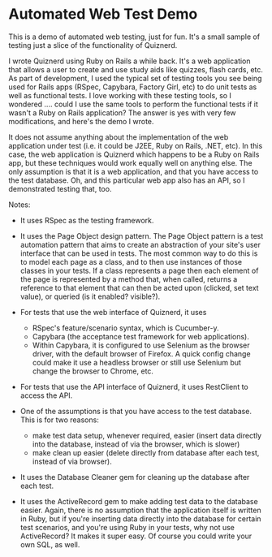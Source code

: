 
# Automated Web Test Demo

This is a demo of automated web testing, just for fun. It's a small sample of testing just a slice of the functionality of Quiznerd.

I wrote Quiznerd using Ruby on Rails a while back. It's a web application that allows a user to create and use study aids like quizzes, flash cards, etc. As part of development, I used the typical set of testing tools you see being used for Rails apps (RSpec, Capybara, Factory Girl, etc) to do unit tests as well as functional tests. I love working with these testing tools, so I wondered .... could I use the same tools to perform the functional tests if it wasn't a Ruby on Rails application? The answer is yes with very few modifications, and here's the demo I wrote.

It does not assume anything about the implementation of the web application under test (i.e. it could be J2EE, Ruby on Rails, .NET, etc). In this case, the web application is Quiznerd which happens to be a Ruby on Rails app, but these techniques would work equally well on anything else. The only assumption is that it is a web application, and that you have access to the test database. Oh, and this particular web app also has an API, so I demonstrated testing that, too.

Notes:

* It uses RSpec as the testing framework.

* It uses the Page Object design pattern. The Page Object pattern is a test automation pattern that aims to create an abstraction of your site's user interface that can be used in tests. The most common way to do this is to model each page as a class, and to then use instances of those classes in your tests. If a class represents a page then each element of the page is represented by a method that, when called, returns a reference to that element that can then be acted upon (clicked, set text value), or queried (is it enabled? visible?).

* For tests that use the web interface of Quiznerd, it uses 
  * RSpec's feature/scenario syntax, which is Cucumber-y.
  * Capybara (the acceptance test framework for web applications). 
  * Within Capybara, it is configured to use Selenium as the browser driver, with the default browser of Firefox. A quick config change could make it use a headless browser or still use Selenium but change the browser to Chrome, etc.

* For tests that use the API interface of Quiznerd, it uses RestClient to access the API.

* One of the assumptions is that you have access to the test database. This is for two reasons: 
  * make test data setup, whenever required, easier (insert data directly into the database, instead of via the browser, which is slower)
  * make clean up easier (delete directly from database after each test, instead of via browser).

* It uses the Database Cleaner gem for cleaning up the database after each test.

* It uses the ActiveRecord gem to make adding test data to the database easier. Again, there is no assumption that the application itself is written in Ruby, but if you're inserting data directly into the database for certain test scenarios, and you're using Ruby in your tests, why not use ActiveRecord? It makes it super easy. Of course you could write your own SQL, as well. 

